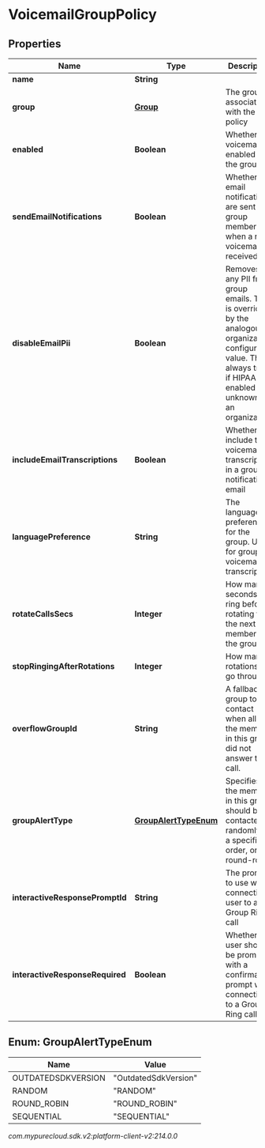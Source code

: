 # VoicemailGroupPolicy


## Properties

| Name | Type | Description | Notes |
| ------------ | ------------- | ------------- | ------------- |
| **name** | **String** |  |  [optional] |
| **group** | [**Group**](Group) | The group associated with the policy |  [optional] |
| **enabled** | **Boolean** | Whether voicemail is enabled for the group |  [optional] |
| **sendEmailNotifications** | **Boolean** | Whether email notifications are sent to group members when a new voicemail is received |  [optional] |
| **disableEmailPii** | **Boolean** | Removes any PII from group emails. This is overridden by the analogous organization configuration value. This is always true if HIPAA is enabled or unknown for an organization. |  [optional] |
| **includeEmailTranscriptions** | **Boolean** | Whether to include the voicemail transcription in a group notification email |  [optional] |
| **languagePreference** | **String** | The language preference for the group.  Used for group voicemail transcription |  [optional] |
| **rotateCallsSecs** | **Integer** | How many seconds to ring before rotating to the next member in the group |  [optional] |
| **stopRingingAfterRotations** | **Integer** | How many rotations to go through |  [optional] |
| **overflowGroupId** | **String** | A fallback group to contact when all of the members in this group did not answer the call. |  [optional] |
| **groupAlertType** | [**GroupAlertTypeEnum**](#Enum--GroupAlertTypeEnum) | Specifies if the members in this group should be contacted randomly, in a specific order, or by round-robin. |  [optional] |
| **interactiveResponsePromptId** | **String** | The prompt to use when connecting a user to a Group Ring call |  [optional] |
| **interactiveResponseRequired** | **Boolean** | Whether user should be prompted with a confirmation prompt when connecting to a Group Ring call |  [optional] |


## Enum: GroupAlertTypeEnum

| Name | Value |
| ---- | ----- |
| OUTDATEDSDKVERSION | &quot;OutdatedSdkVersion&quot; | 
| RANDOM | &quot;RANDOM&quot; | 
| ROUND_ROBIN | &quot;ROUND_ROBIN&quot; | 
| SEQUENTIAL | &quot;SEQUENTIAL&quot; | 




_com.mypurecloud.sdk.v2:platform-client-v2:214.0.0_
